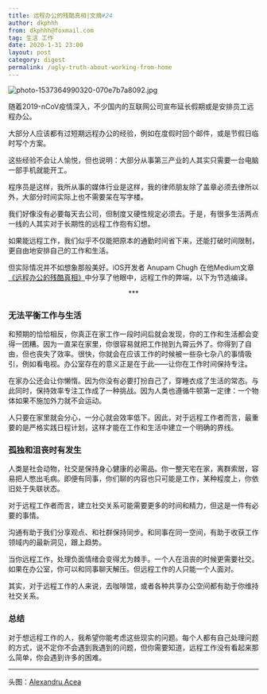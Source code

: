 ```yaml
---
title: 远程办公的残酷真相|文摘#24
author: dkphhh
from: dkphhh@foxmail.com
tag: 生活 工作 
date: 2020-1-31 23:00
layout: post
category: digest
permalink: /ugly-truth-about-working-from-home
---
```


![photo-1537364990320-070e7b7a8092.jpg](https://i.loli.net/2020/02/01/wmVrpOiHD8ZLboF.jpg)

随着2019-nCoV疫情深入，不少国内的互联网公司宣布延长假期或是安排员工远程办公。

大部分人应该都有过短期远程办公的经验，例如在度假时回个邮件，或是节假日临时写个方案。

这些经验不会让人愉悦，但也说明：大部分从事第三产业的人其实只需要一台电脑一部手机就能开工。

程序员是这样，我所从事的媒体行业是这样，我的律师朋友除了盖章必须去律所以外，大部分时间实际上也不需要呆在写字楼。

我们好像没有必要每天去公司，但制度又硬性规定必须去。于是，有很多生活两点一线的人其实对于长期性的远程工作抱有幻想。

如果能远程工作，我们似乎不仅能把原本的通勤时间省下来，还能打破时间限制，更自由地安排自己的工作和生活。

但实际情况并不如想象那般美好。iOS开发者 Anupam Chugh 在他Medium文章[《远程办公的残酷真相》](https://medium.com/better-programming/ugly-truths-about-working-from-home-e9907c7091ba)中分享了他眼中，远程工作的弊端，以下为节选编译。

<center>***</center>

### **无法平衡工作与生活**

和预期的恰恰相反，你真正在家工作一段时间后就会发现，你的工作和生活都会变得一团糟。因为一直呆在家里，你很容易就把工作抛到九霄云外了。你得到了自由，但也丧失了效率。很快，你就会在应该工作的时候被一些杂七杂八的事情吸引，例如看电视。办公室存在的意义正是在于此——让你在工作时间保持专注。

 在家办公还会让你懒惰。因为你没有必要打扮自己了，穿睡衣成了生活的常态。与此同时，保持效率专注工作成了一种挑战。因为人类也遵循牛顿第一定律：一个物体如果不施加外力就不会运动。

人只要在家里就会分心，一分心就会效率低下。因此，对于远程工作者而言，最重要的是严格实践日程计划，这样才能在工作和生活中建立一个明确的界线。

### **孤独和沮丧时有发生**

人类是社会动物，社交是保持身心健康的必需品。你一整天宅在家，离群索居，容易把人憋出毛病。即便有同事，你们聊的内容也只可能是工作，某种程度上，你依旧处于失联状态。

对于远程工作者而言，建立社交关系可能需要更多的时间和精力，但这是一件有必要的事情。

沟通有助于我们分享观点、和社群保持同步。和同事在同一空间，有助于收获工作领域内的最新洞见，跟上趋势。

当你远程工作，处理负面情绪会变得尤为棘手。一个人在沮丧的时候更需要社交。如果在办公室，你可以和同事聊天解压。但远程工作的人只能一个人面对。

其实，对于远程工作的人来说，去咖啡馆，或者各种共享办公空间都有助于你维持社交关系。

### 总结

对于想远程工作的人，我希望你能考虑这些现实的问题。每个人都有自己处理问题的方式，说不定你不会遇到我遇到的问题，但你需要知道，远程工作没有看起来那么简单，你会遇到许多的困难。

***

头图：[Alexandru Acea](https://unsplash.com/photos/rSeSXpQe0qI)